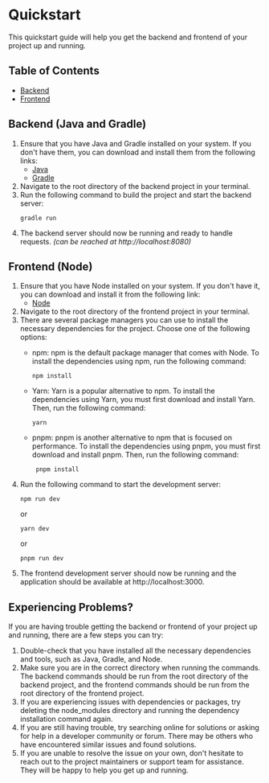 # Quickstart

This quickstart guide will help you get the backend and frontend of your project up and running.

## Table of Contents

* [Backend](#backend-java-and-gradle)
* [Frontend](#frontend-node)

## Backend (Java and Gradle)

1. Ensure that you have Java and Gradle installed on your system. If you don't have them, you can download and install
   them from the following links:
    * [Java](https://www.java.com/en/download/)
    * [Gradle](https://gradle.org/install/)
2. Navigate to the root directory of the backend project in your terminal.
3. Run the following command to build the project and start the backend server:
    ```
    gradle run
    ```
4. The backend server should now be running and ready to handle requests. *(can be reached at http://localhost:8080)*

## Frontend (Node)

1. Ensure that you have Node installed on your system. If you don't have it, you can download and install it from the
   following link:
    * [Node](https://nodejs.org/en/download/)
2. Navigate to the root directory of the frontend project in your terminal.
3. There are several package managers you can use to install the necessary dependencies for the project. Choose one of
   the following options:
    * npm: npm is the default package manager that comes with Node. To install the dependencies using npm, run the
      following command:
       ```
       npm install
       ```
    * Yarn: Yarn is a popular alternative to npm. To install the dependencies using Yarn, you must first download and
      install Yarn. Then, run the following command:
       ```
       yarn
       ```

    * pnpm: pnpm is another alternative to npm that is focused on performance. To install the dependencies using pnpm,
      you must first download and install pnpm. Then, run the following command:
       ```
        pnpm install
       ```
4. Run the following command to start the development server:
   ```
   npm run dev
   ```
   or
   ```
   yarn dev
   ```
   or
   ```
   pnpm run dev
   ```
5. The frontend development server should now be running and the application should be available
   at http://localhost:3000.

## Experiencing Problems?

If you are having trouble getting the backend or frontend of your project up and running, there are a few steps you can
try:

1. Double-check that you have installed all the necessary dependencies and tools, such as Java, Gradle, and Node.
2. Make sure you are in the correct directory when running the commands. The backend commands should be run from the
   root directory of the backend project, and the frontend commands should be run from the root directory of the
   frontend project.
3. If you are experiencing issues with dependencies or packages, try deleting the node_modules directory and running the
   dependency installation command again.
4. If you are still having trouble, try searching online for solutions or asking for help in a developer community or
   forum. There may be others who have encountered similar issues and found solutions.
5. If you are unable to resolve the issue on your own, don't hesitate to reach out to the project maintainers or support
   team for assistance. They will be happy to help you get up and running.